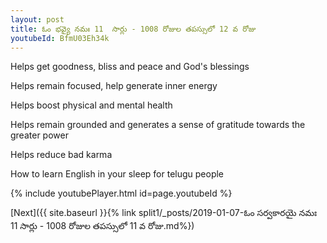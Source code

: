 ```yaml
---
layout: post
title: ఓం భవ్యై నమః 11  సార్లు - 1008 రోజుల తపస్సులో 12 వ రోజు
youtubeId: BfmU03Eh34k
---
```

 
 
Helps get goodness, bliss and peace and God's blessings
 
Helps remain focused, help generate inner energy 
 
Helps boost physical and mental health 
 
Helps remain grounded and generates a sense of gratitude towards the greater power 
 
Helps reduce bad karma
 
How to learn English in your sleep for telugu people
 
 
 
 


{% include youtubePlayer.html id=page.youtubeId %}
 
[Next]({{ site.baseurl }}{% link split1/_posts/2019-01-07-ఓం సర్వకారయై నమః 11  సార్లు - 1008 రోజుల తపస్సులో 11 వ రోజు.md%})
 
